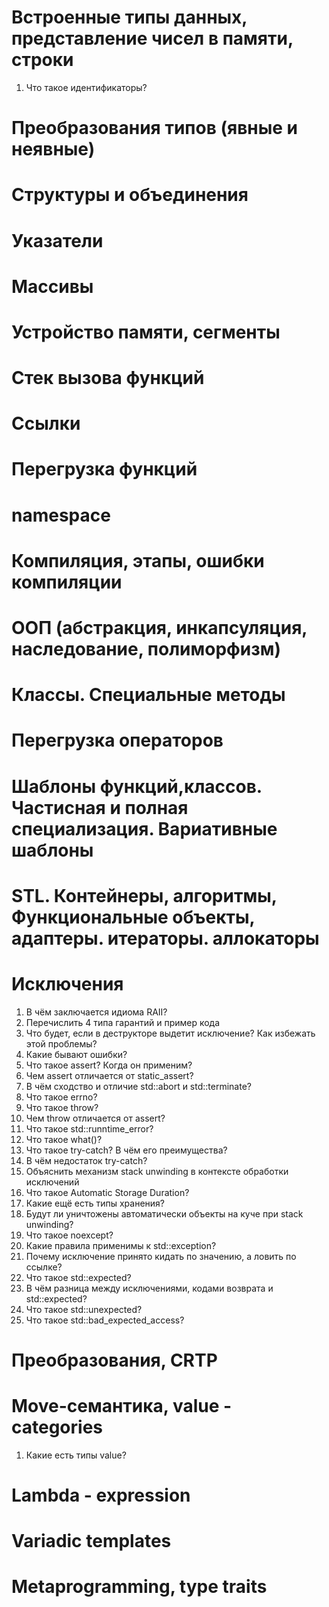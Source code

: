 # Встроенные типы данных, представление чисел в памяти, строки
1. Что такое идентификаторы?

# Преобразования типов (явные и неявные)
# Структуры и объединения
# Указатели
# Массивы
# Устройство памяти, сегменты
# Стек вызова функций
# Ссылки
# Перегрузка функций
# namespace
# Компиляция, этапы, ошибки компиляции
# ООП (абстракция, инкапсуляция, наследование, полиморфизм)
# Классы. Специальные методы
# Перегрузка операторов
# Шаблоны функций,классов. Частисная и полная специализация. Вариативные шаблоны

# STL. Контейнеры, алгоритмы, Функциональные объекты, адаптеры. итераторы. аллокаторы

# Исключения
1. В чём заключается идиома RAII?
2. Перечислить 4 типа гарантий и пример кода
3. Что будет, если в деструкторе выдетит исключение? Как избежать этой проблемы?
4. Какие бывают ошибки?
5. Что такое assert? Когда он применим?
6. Чем assert отличается от static_assert?
7. В чём сходство и отличие std::abort и std::terminate?
8. Что такое errno?
9. Что такое throw?
10. Чем throw отличается от assert?
11. Что такое std::runntime_error?
12. Что такое what()?
13. Что такое try-catch? В чём его преимущества?
14. В чём недостаток try-catch?
15. Объяснить механизм stack unwinding в контексте обработки исключений
16. Что такое Automatic Storage Duration?
17. Какие ещё есть типы хранения?
18. Будут ли уничтожены автоматически объекты на куче при stack unwinding?
19. Что такое noexcept?
20. Какие правила применимы к std::exception?
21. Почему исключение принято кидать по значению, а ловить по ссылке?
22. Что такое std::expected?
23. В чём разница между исключениями, кодами возврата и std::expected?
24. Что такое std::unexpected<E>?
25. Что такое std::bad_expected_access?

# Преобразования, CRTP

# Move-семантика, value - categories
1. Какие есть типы value?

# Lambda - expression
# Variadic templates
# Metaprogramming, type traits
